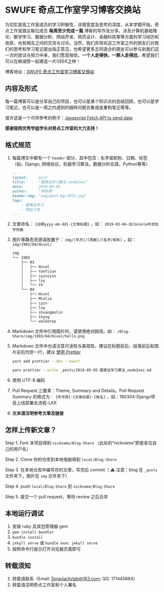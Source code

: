 # SWUFE 奇点工作室学习博客交换站

为切实提高工作室成员的学习积极性、涉猎宽度及思考的深度，从本学期开始，奇点工作室倡议每位成员 **每周至少完成一篇** 博客的写作及分享。涉及计算机基础理论、数学学习、数据分析、网站开发、网页设计、金融科技等等方面的学习经历和收获，也有相互之间的交流与讨论。当然，我们非常欢迎工作室之外的朋友们对我们的思考和学习笔记提出指正意见，也希望更多志同道合的朋友可以参与到我们这一次的尝试与努力中来，我们愿意相信，**一个人走得快，一群人走得远**，希望我们可以在柳湖旁一起建造一片GEEK之林！

博客地址：[SWUFE 奇点工作室学习博客交换站](https://singularity-lab.github.io/Blog-Share)

## 内容及形式

每一篇博客可以是分享自己的项目，也可以是某个知识点的总结回顾，也可以是学习笔记，也可以是一周之内遇到的细碎问题合集或是重构笔记等等。

或许这是一个可供参考的例子：[Javascript Fetch API to send data](https://medium.com/@whole9681/8c2b1dedaba)

**感谢我院优秀学姐学长对奇点工作室的大力支持！**

## 格式规范

1. 每篇博文中都有一个 `header` 部分，其中包含：名字或昵称、日期、标签（如，Django, 网络协议，机器学习算法，数据分析实践，Python等等）

   ```markdown
   ---
   layout:     post
   title:      "图表征学习算法_node2vec"
   date:       2019-05-05
   author:     "林柯秀"
   header-img: "img/post-bg-2015.jpg"
   tags:
       - 图表征学习
       - 特征工程
   ---
   ```

2. 文章命名： `{日期yyyy-mm-dd}-{文章标题}` ，如： `2019-03-04-在Console中添加字符画`

3. 图片等静态资源请放置于： `img/[年月]/[周数]/[名字/昵称]` ，如： `img/1903/04/Hivol/`

   ```bash
   img
   └── 1903
       ├── 03
       │   ├── Hivol
       │   ├── YanYijun
       │   ├── iyiniyin
       │   ├── lxy
       │   └── th
       └── 04
           ├── Hivol
           ├── Mialia
           ├── iyin
           ├── lxy
           ├── shuangmulin
           ├── thang
           └── walkerwy
   ```

4. Markdown 文件中引用图片时，请使用绝对路径。如： `/Blog-Share/img/1903/04/Hivol/hello.png`

5. Markdown 文件中也请注意可读性与美观性，建议在标题前后、段落前后和图片前后均空一行，建议 [使用 Prettier](https://prettier.io/)

   ```bash
   yarn add prettier --dev --exact
   
   yarn prettier --write _posts/2019-05-05-图表征学习算法_node2vec.md
   ```

6. 使用 UTF-8 编码

7. Pull Request 三要素：Theme, Summary and Details。Pull Request Summary 的格式为： `{年月周}-{文章标题}-{姓名}` ，如：190304-Django项目上线部署全流程-LKX

8. **文末请注明参考文章及链接**

## 怎样上传新文章？

Step 1. Fork 本项目得到 `nickname/Blog-Share` （此处的“nickname”即是各位自己的用户名）

Step 2. Clone 你的仓库到本地电脑得到 `local/Blog-Share`

Step 3. 在本地仓库中编写你的文章，写完后 commit（ ⚠️ 注意：blog 在 `_posts` 文件夹下，图片在 `img` 文件夹下）

Step 4. push `local/Blog-Share` 到 `nickname/Blog-Share`

Step 5. 提交一个 pull request，等待 review 之后合并

## 本地运行调试

1. 安装 ruby 及其包管理器 gem
2. `gem install bundler`
3. `bundle install`
4. `jekyll serve` 或 `bundle exec jekyll serve`
5. 按照命令行提示打开浏览器页面即可

## 转载须知

1. 转载请联系（Email: Singularitylab@163.com; QQ: 171445684）
2. 转载请注明奇点工作室和个人署名
